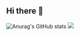 ## Hi there 👋

![Anurag's GitHub stats](https://github-readme-stats.vercel.app/api?username=utya1414&show_icons=true&theme=tokyonight)
![](https://github-readme-stats.vercel.app/api/top-langs/?username=utya1414&layout=compact&theme=tokyonight)
